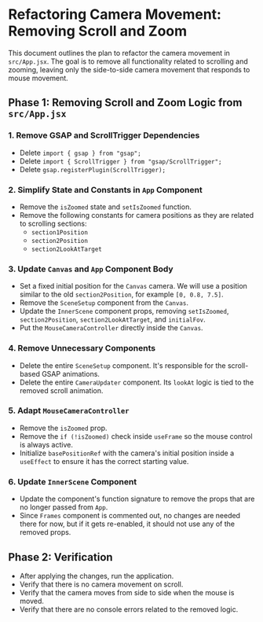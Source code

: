 # Refactoring Camera Movement: Removing Scroll and Zoom

This document outlines the plan to refactor the camera movement in `src/App.jsx`. The goal is to remove all functionality related to scrolling and zooming, leaving only the side-to-side camera movement that responds to mouse movement.

## Phase 1: Removing Scroll and Zoom Logic from `src/App.jsx`

### 1. Remove GSAP and ScrollTrigger Dependencies
- Delete `import { gsap } from "gsap";`
- Delete `import { ScrollTrigger } from "gsap/ScrollTrigger";`
- Delete `gsap.registerPlugin(ScrollTrigger);`

### 2. Simplify State and Constants in `App` Component
- Remove the `isZoomed` state and `setIsZoomed` function.
- Remove the following constants for camera positions as they are related to scrolling sections:
    - `section1Position`
    - `section2Position`
    - `section2LookAtTarget`

### 3. Update `Canvas` and `App` Component Body
- Set a fixed initial position for the `Canvas` camera. We will use a position similar to the old `section2Position`, for example `[0, 0.8, 7.5]`.
- Remove the `SceneSetup` component from the `Canvas`.
- Update the `InnerScene` component props, removing `setIsZoomed`, `section2Position`, `section2LookAtTarget`, and `initialFov`.
- Put the `MouseCameraController` directly inside the `Canvas`.

### 4. Remove Unnecessary Components
- Delete the entire `SceneSetup` component. It's responsible for the scroll-based GSAP animations.
- Delete the entire `CameraUpdater` component. Its `lookAt` logic is tied to the removed scroll animation.

### 5. Adapt `MouseCameraController`
- Remove the `isZoomed` prop.
- Remove the `if (!isZoomed)` check inside `useFrame` so the mouse control is always active.
- Initialize `basePositionRef` with the camera's initial position inside a `useEffect` to ensure it has the correct starting value.

### 6. Update `InnerScene` Component
- Update the component's function signature to remove the props that are no longer passed from `App`.
- Since `Frames` component is commented out, no changes are needed there for now, but if it gets re-enabled, it should not use any of the removed props.

## Phase 2: Verification
- After applying the changes, run the application.
- Verify that there is no camera movement on scroll.
- Verify that the camera moves from side to side when the mouse is moved.
- Verify that there are no console errors related to the removed logic. 
